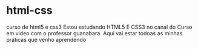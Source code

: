 # html-css
curso de html5 e css3
Estou estudando HTML5 E CSS3 no canal do Curso em video com o professor guanabara.
Aqui vai estar todoas as minhas práticas que venho aprendendo
